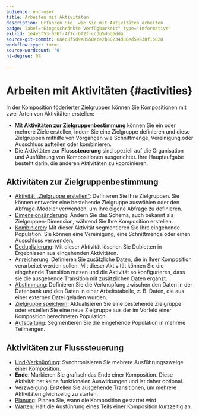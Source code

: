 ```yaml
---
audience: end-user
title: Arbeiten mit Aktivitäten
description: Erfahren Sie, wie Sie mit Aktivitäten arbeiten
badge: label="Eingeschränkte Verfügbarkeit" type="Informative"
exl-id: 1e4e5f53-636f-4f1c-bf2f-cc3b5d6d6dda
source-git-commit: 6aec8f5d9e8550ece2b50234d86ed59938f1b028
workflow-type: tm+mt
source-wordcount: '0'
ht-degree: 0%

---
```


# Arbeiten mit Aktivitäten {#activities}

In der Komposition föderierter Zielgruppen können Sie Kompositionen mit zwei Arten von Aktivitäten erstellen:

* Mit **Aktivitäten zur Zielgruppenbestimmung** können Sie ein oder mehrere Ziele erstellen, indem Sie eine Zielgruppe definieren und diese Zielgruppen mithilfe von Vorgängen wie Schnittmenge, Vereinigung oder Ausschluss aufteilen oder kombinieren.
* Die Aktivitäten zur **Flusssteuerung** sind speziell auf die Organisation und Ausführung von Kompositionen ausgerichtet. Ihre Hauptaufgabe besteht darin, die anderen Aktivitäten zu koordinieren.

## Aktivitäten zur Zielgruppenbestimmung

* [Aktivität „Zielgruppe erstellen“](build-audience.md): Definieren Sie Ihre Zielgruppen. Sie können entweder eine bestehende Zielgruppe auswählen oder den Abfrage-Modeler verwenden, um Ihre eigene Abfrage zu definieren.
* [Dimensionsänderung](change-dimension.md): Ändern Sie das Schema, auch bekannt als Zielgruppen-Dimension, während Sie Ihre Komposition erstellen.
* [Kombinieren](combine.md): Mit dieser Aktivität segmentieren Sie Ihre eingehende Population. Sie können eine Vereinigung, eine Schnittmenge oder einen Ausschluss verwenden.
* [Deduplizierung](deduplication.md): Mit dieser Aktivität löschen Sie Dubletten in Ergebnissen aus eingehenden Aktivitäten.
* [Anreicherung](enrichment.md): Definieren Sie zusätzliche Daten, die in Ihrer Komposition verarbeitet werden sollen. Mit dieser Aktivität können Sie die eingehende Transition nutzen und die Aktivität so konfigurieren, dass sie die ausgehende Transition mit zusätzlichen Daten ergänzt.
* [Abstimmung](reconciliation.md): Definieren Sie die Verknüpfung zwischen den Daten in der Datenbank und den Daten in einer Arbeitstabelle, z. B. Daten, die aus einer externen Datei geladen wurden.
* [Zielgruppe speichern](save-audience.md): Aktualisieren Sie eine bestehende Zielgruppe oder erstellen Sie eine neue Zielgruppe aus der im Vorfeld einer Komposition berechneten Population.
* [Aufspaltung](split.md): Segmentieren Sie die eingehende Population in mehrere Teilmengen.

## Aktivitäten zur Flusssteuerung

* [Und-Verknüpfung](and-join.md): Synchronisieren Sie mehrere Ausführungszweige einer Komposition.
* **Ende**: Markieren Sie grafisch das Ende einer Komposition. Diese Aktivität hat keine funktionalen Auswirkungen und ist daher optional.
* [Verzweigung](fork.md): Erstellen Sie ausgehende Transitionen, um mehrere Aktivitäten gleichzeitig zu starten.
* [Planung](scheduler.md): Planen Sie, wann die Komposition gestartet wird.
* [Warten](wait.md): Hält die Ausführung eines Teils einer Komposition kurzzeitig an.
